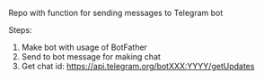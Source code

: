 Repo with function for sending messages to Telegram bot

Steps:
1) Make bot with usage of BotFather
2) Send to bot message for making chat
3) Get chat id: https://api.telegram.org/botXXX:YYYY/getUpdates